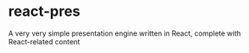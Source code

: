 # react-pres
A very very simple presentation engine written in React, complete with React-related content
